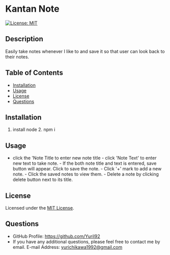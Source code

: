 
# Kantan Note
[![License: MIT](https://img.shields.io/badge/License-MIT-yellow.svg)](https://opensource.org/licenses/MIT)

## Description
Easily take notes whenever I like to and save it so that user can look back to their notes.

## Table of Contents
- [Installation](#installation)
- [Usage](#usage)
- [License](#license)
- [Questions](#questions)

## Installation
1. install node 2. npm i

## Usage
- click the 'Note Title to enter new note title - click 'Note Text' to enter new text to take note. - If the both note title and text is entered, save button will appear. Click to save the note. - Click '+' mark to add a new note. - Click the saved notes to view them. - Delete a note by clicking delete button next to its title.

## License
Licensed under the [MIT License](https://opensource.org/licenses/MIT).
      

## Questions
- GitHub Profile: https://github.com/YuriI92
- If you have any additional questions, please feel free to contact me by email.
  E-mail Address: <yurichikawa1992@gmail.com>
      
  